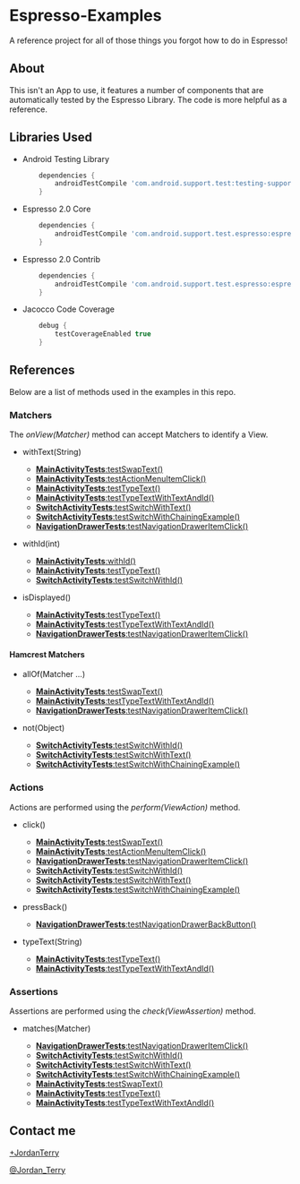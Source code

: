 # Espresso-Examples
A reference project for all of those things you forgot how to do in Espresso!

## About
This isn't an App to use, it features a number of components that are automatically tested by the Espresso Library. The code is more helpful as a reference.


## Libraries Used

* Android Testing Library

    ```gradle
        dependencies {
            androidTestCompile 'com.android.support.test:testing-support-lib:0.1'
        }
    ```

* Espresso 2.0 Core

    ```gradle
        dependencies {
            androidTestCompile 'com.android.support.test.espresso:espresso-core:2.0'
        }
    ```

* Espresso 2.0 Contrib

    ```gradle
        dependencies {
            androidTestCompile 'com.android.support.test.espresso:espresso-contrib:2.0'
        }
    ```

* Jacocco Code Coverage

    ```gradle
        debug {
            testCoverageEnabled true
        }
    ```


## References

Below are a list of methods used in the examples in this repo.

### Matchers

The *onView(Matcher<View>)* method can accept Matchers to identify a View.

* withText(String)
    * [**MainActivityTests**:testSwapText()](https://github.com/jordanterry/Espresso-Examples/blob/master/app/src/androidTest/java/test/nice/testproject/MainActivityTests.java)
    * [**MainActivityTests**:testActionMenuItemClick()](https://github.com/jordanterry/Espresso-Examples/blob/master/app/src/androidTest/java/test/nice/testproject/MainActivityTests.java)
    * [**MainActivityTests**:testTypeText()](https://github.com/jordanterry/Espresso-Examples/blob/master/app/src/androidTest/java/test/nice/testproject/MainActivityTests.java)
    * [**MainActivityTests**:testTypeTextWithTextAndId()](https://github.com/jordanterry/Espresso-Examples/blob/master/app/src/androidTest/java/test/nice/testproject/MainActivityTests.java)
    * [**SwitchActivityTests**:testSwitchWithText()](https://github.com/jordanterry/Espresso-Examples/blob/master/app/src/androidTest/java/test/nice/testproject/SwitchActivityTests.java)
    * [**SwitchActivityTests**:testSwitchWithChainingExample()](https://github.com/jordanterry/Espresso-Examples/blob/master/app/src/androidTest/java/test/nice/testproject/SwitchActivityTests.java)
    * [**NavigationDrawerTests**:testNavigationDrawerItemClick()](https://github.com/jordanterry/Espresso-Examples/blob/master/app/src/androidTest/java/test/nice/testproject/NavigationDrawerTests.java)

* withId(int)
    * [**MainActivityTests**:withId()](https://github.com/jordanterry/Espresso-Examples/blob/master/app/src/androidTest/java/test/nice/testproject/MainActivityTests.java)
    * [**MainActivityTests**:testTypeText()](https://github.com/jordanterry/Espresso-Examples/blob/master/app/src/androidTest/java/test/nice/testproject/MainActivityTests.java)
    * [**SwitchActivityTests**:testSwitchWithId()](https://github.com/jordanterry/Espresso-Examples/blob/master/app/src/androidTest/java/test/nice/testproject/SwitchActivityTests.java)

* isDisplayed()
    * [**MainActivityTests**:testTypeText()](https://github.com/jordanterry/Espresso-Examples/blob/master/app/src/androidTest/java/test/nice/testproject/MainActivityTests.java)
    * [**MainActivityTests**:testTypeTextWithTextAndId()](https://github.com/jordanterry/Espresso-Examples/blob/master/app/src/androidTest/java/test/nice/testproject/MainActivityTests.java)
    * [**NavigationDrawerTests**:testNavigationDrawerItemClick()](https://github.com/jordanterry/Espresso-Examples/blob/master/app/src/androidTest/java/test/nice/testproject/NavigationDrawerTests.java)

#### Hamcrest Matchers

* allOf(Matcher<T> ...)
    * [**MainActivityTests**:testSwapText()](https://github.com/jordanterry/Espresso-Examples/blob/master/app/src/androidTest/java/test/nice/testproject/MainActivityTests.java)
    * [**MainActivityTests**:testTypeTextWithTextAndId()](https://github.com/jordanterry/Espresso-Examples/blob/master/app/src/androidTest/java/test/nice/testproject/MainActivityTests.java)
    * [**NavigationDrawerTests**:testNavigationDrawerItemClick()](https://github.com/jordanterry/Espresso-Examples/blob/master/app/src/androidTest/java/test/nice/testproject/NavigationDrawerTests.java)


* not(Object)
    * [**SwitchActivityTests**:testSwitchWithId()](https://github.com/jordanterry/Espresso-Examples/blob/master/app/src/androidTest/java/test/nice/testproject/SwitchActivityTests.java)
    * [**SwitchActivityTests**:testSwitchWithText()](https://github.com/jordanterry/Espresso-Examples/blob/master/app/src/androidTest/java/test/nice/testproject/SwitchActivityTests.java)
    * [**SwitchActivityTests**:testSwitchWithChainingExample()](https://github.com/jordanterry/Espresso-Examples/blob/master/app/src/androidTest/java/test/nice/testproject/SwitchActivityTests.java)


### Actions
Actions are performed using the *perform(ViewAction)* method.

* click()
    * [**MainActivityTests**:testSwapText()](https://github.com/jordanterry/Espresso-Examples/blob/master/app/src/androidTest/java/test/nice/testproject/MainActivityTests.java)
    * [**MainActivityTests**:testActionMenuItemClick()](https://github.com/jordanterry/Espresso-Examples/blob/master/app/src/androidTest/java/test/nice/testproject/MainActivityTests.java)
    * [**NavigationDrawerTests**:testNavigationDrawerItemClick()](https://github.com/jordanterry/Espresso-Examples/blob/master/app/src/androidTest/java/test/nice/testproject/NavigationDrawerTests.java)
    * [**SwitchActivityTests**:testSwitchWithId()](https://github.com/jordanterry/Espresso-Examples/blob/master/app/src/androidTest/java/test/nice/testproject/SwitchActivityTests.java)
    * [**SwitchActivityTests**:testSwitchWithText()](https://github.com/jordanterry/Espresso-Examples/blob/master/app/src/androidTest/java/test/nice/testproject/SwitchActivityTests.java)
    * [**SwitchActivityTests**:testSwitchWithChainingExample()](https://github.com/jordanterry/Espresso-Examples/blob/master/app/src/androidTest/java/test/nice/testproject/SwitchActivityTests.java)

* pressBack()
    * [**NavigationDrawerTests**:testNavigationDrawerBackButton()](https://github.com/jordanterry/Espresso-Examples/blob/master/app/src/androidTest/java/test/nice/testproject/NavigationDrawerTests.java)

* typeText(String)
    * [**MainActivityTests**:testTypeText()](https://github.com/jordanterry/Espresso-Examples/blob/master/app/src/androidTest/java/test/nice/testproject/MainActivityTests.java)
    * [**MainActivityTests**:testTypeTextWithTextAndId()](https://github.com/jordanterry/Espresso-Examples/blob/master/app/src/androidTest/java/test/nice/testproject/MainActivityTests.java)

### Assertions
Assertions are performed using the *check(ViewAssertion)* method.

* matches(Matcher<T>)
    * [**NavigationDrawerTests**:testNavigationDrawerItemClick()](https://github.com/jordanterry/Espresso-Examples/blob/master/app/src/androidTest/java/test/nice/testproject/NavigationDrawerTests.java)
    * [**SwitchActivityTests**:testSwitchWithId()](https://github.com/jordanterry/Espresso-Examples/blob/master/app/src/androidTest/java/test/nice/testproject/SwitchActivityTests.java)
    * [**SwitchActivityTests**:testSwitchWithText()](https://github.com/jordanterry/Espresso-Examples/blob/master/app/src/androidTest/java/test/nice/testproject/SwitchActivityTests.java)
    * [**SwitchActivityTests**:testSwitchWithChainingExample()](https://github.com/jordanterry/Espresso-Examples/blob/master/app/src/androidTest/java/test/nice/testproject/SwitchActivityTests.java)
    * [**MainActivityTests**:testSwapText()](https://github.com/jordanterry/Espresso-Examples/blob/master/app/src/androidTest/java/test/nice/testproject/MainActivityTests.java)
    * [**MainActivityTests**:testTypeText()](https://github.com/jordanterry/Espresso-Examples/blob/master/app/src/androidTest/java/test/nice/testproject/MainActivityTests.java)
    * [**MainActivityTests**:testTypeTextWithTextAndId()](https://github.com/jordanterry/Espresso-Examples/blob/master/app/src/androidTest/java/test/nice/testproject/MainActivityTests.java)


## Contact me
[+JordanTerry](https://plus.google.com/+JordanTerry/posts)

[@Jordan_Terry](https://twitter.com/Jordan_Terry)
